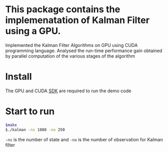 # This package contains the implemenatation of Kalman Filter using a GPU.
Implemented the Kalman Filter Algorithms on GPU using CUDA programming language. Analysed the run-time performance gain obtained by parallel computation of the various stages of the algorithm


# Install
The GPU and CUDA [SDK](https://developer.nvidia.com/cuda-downloads) are required to run the demo code

# Start to run
```bash
$make
$./kalman -ns 1000 -no 250
```
```-ns``` is the number of state and ```-no``` is the number of observation for Kalman filter
